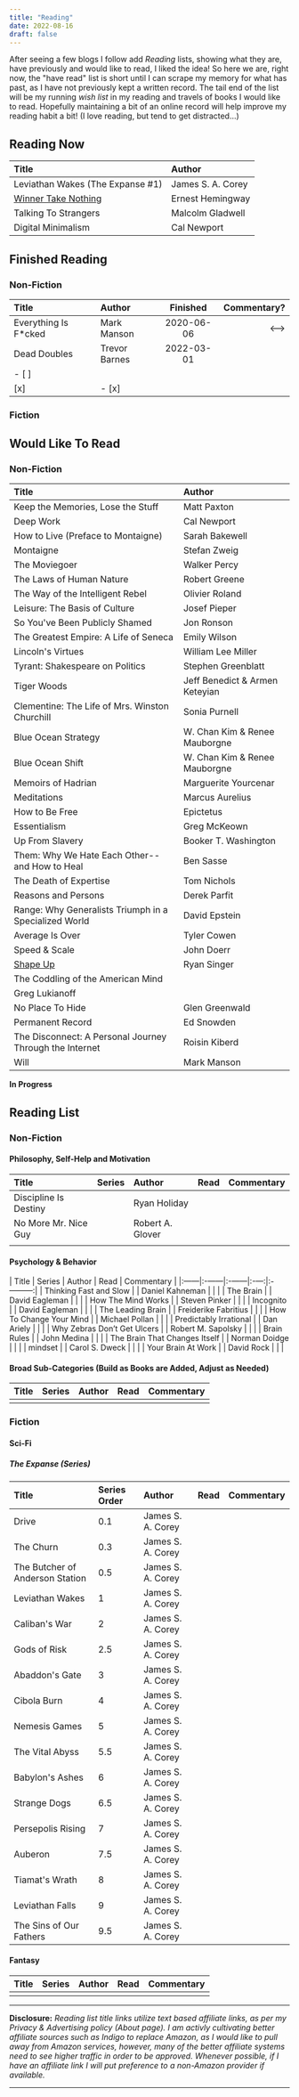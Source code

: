 ```yaml
---
title: "Reading"
date: 2022-08-16
draft: false
---
```


After seeing a few blogs I follow add *Reading* lists, showing what they are, have previously and would like to read, I liked the idea!
So here we are, right now, the "have read" list is short until I can scrape my memory for what has past, as I have not previously kept a written record.
The tail end of the list will be my running *wish list* in my reading and travels of books I would like to read. Hopefully maintaining a bit of an online
record will help improve my reading habit a bit! (I love reading, but tend to get distracted...)

## Reading Now

| Title | Author |
|:------|:-------|
| Leviathan Wakes (The Expanse #1) | James S. A. Corey |
| [Winner Take Nothing](https://amzn.to/2Y9A0pX) | Ernest Hemingway |
| Talking To Strangers | Malcolm Gladwell |
| Digital Minimalism | Cal Newport |

## Finished Reading

### Non-Fiction

| Title | Author | Finished | Commentary? |
|:------|:-------|:--------:|------------:|
| Everything Is F*cked | Mark Manson | 2020-06-06 | <--> |
| Dead Doubles | Trevor Barnes | 2022-03-01 | |
| - [ ] | | | |
| [x] | - [x] | | |


### Fiction


## Would Like To Read

### Non-Fiction

| Title | Author |
|:------|:-------|
| Keep the Memories, Lose the Stuff | Matt Paxton |
| Deep Work | Cal Newport |
| How to Live (Preface to Montaigne) | Sarah Bakewell |
| Montaigne | Stefan Zweig |
| The Moviegoer | Walker Percy |
| The Laws of Human Nature | Robert Greene |
| The Way of the Intelligent Rebel | Olivier Roland |
| Leisure: The Basis of Culture | Josef Pieper |
| So You've Been Publicly Shamed | Jon Ronson |
| The Greatest Empire: A Life of Seneca | Emily Wilson |
| Lincoln's Virtues | William Lee Miller |
| Tyrant: Shakespeare on Politics | Stephen Greenblatt |
| Tiger Woods | Jeff Benedict & Armen Keteyian |
| Clementine: The Life of Mrs. Winston Churchill | Sonia Purnell |
| Blue Ocean Strategy | W. Chan Kim & Renee Mauborgne |
| Blue Ocean Shift | W. Chan Kim & Renee Mauborgne |
| Memoirs of Hadrian | Marguerite Yourcenar |
| Meditations | Marcus Aurelius |
| How to Be Free | Epictetus |
| Essentialism | Greg McKeown |
| Up From Slavery | Booker T. Washington |
| Them: Why We Hate Each Other--and How to Heal | Ben Sasse |
| The Death of Expertise | Tom Nichols |
| Reasons and Persons | Derek Parfit |
| Range: Why Generalists Triumph in a Specialized World | David Epstein |
| Average Is Over | Tyler Cowen |
| Speed & Scale | John Doerr |
| [Shape Up](https://basecamp.com/shapeup) | Ryan Singer |
| The Coddling of the American Mind | 
Greg Lukianoff |
| No Place To Hide | Glen Greenwald |
| Permanent Record | Ed Snowden |
| The Disconnect: A Personal Journey Through the Internet | Roisin Kiberd |
| Will | Mark Manson |




**In Progress**

## Reading List

### Non-Fiction

#### Philosophy, Self-Help and Motivation

| Title | Series | Author | Read | Commentary | 
|:------|:-------|:-------|:----:|:----------:|
| Discipline Is Destiny  |   | Ryan Holiday  |   |   |
| No More Mr. Nice Guy  |   |  Robert A. Glover |   |   |
| | | | | |

#### Psychology & Behavior

| Title | Series | Author | Read | Commentary | 
|:——|:-——|:-——|:-—:|:-———:|
| Thinking Fast and Slow  |   | Daniel Kahneman  |   |   |
| The Brain  |   | David Eagleman  |   |   |
| How The Mind Works  |   | Steven Pinker  |   |   |
| Incognito  |   | David Eagleman  |   |   |
| The Leading Brain  |   | Freiderike Fabritius  |   |   |
| How To Change Your Mind  |   | Michael Pollan  |   |   |
| Predictably Irrational |   | Dan Ariely  |   |   |
| Why Zebras Don’t Get Ulcers |   | Robert M. Sapolsky  |   |   |
| Brain Rules  |   | John Medina  |   |   |
| The Brain That Changes Itself  |   | Norman Doidge  |   |   |
| mindset  |   |  Carol S. Dweck |   |   |
| Your Brain At Work  |   | David Rock  |   |   |


#### Broad Sub-Categories (Build as Books are Added, Adjust as Needed)

| Title | Series | Author | Read | Commentary | 
|:------|:-------|:-------|:----:|:----------:|
|   |   |   |   |   |

### Fiction

#### Sci-Fi

##### The Expanse (Series)

| Title | Series Order | Author | Read | Commentary | 
|:------|:-------|:-------|:----:|:----------:|
| Drive | 0.1 | James S. A. Corey   |   |   |
| The Churn | 0.3 | James S. A. Corey   |   |   |
| The Butcher of Anderson Station | 0.5 | James S. A. Corey   |   |   |
| Leviathan Wakes | 1 | James S. A. Corey   |   |   |
| Caliban's War | 2 | James S. A. Corey   |   |   |
| Gods of Risk | 2.5 | James S. A. Corey   |   |   |
| Abaddon's Gate | 3 | James S. A. Corey   |   |   |
| Cibola Burn | 4 | James S. A. Corey   |   |   |
| Nemesis Games | 5 | James S. A. Corey   |   |   |
| The Vital Abyss | 5.5 | James S. A. Corey   |   |   |
| Babylon's Ashes | 6 | James S. A. Corey   |   |   |
| Strange Dogs | 6.5 | James S. A. Corey   |   |   |
| Persepolis Rising | 7 | James S. A. Corey   |   |   |
| Auberon | 7.5 | James S. A. Corey   |   |   |
| Tiamat's Wrath | 8 | James S. A. Corey   |   |   |
| Leviathan Falls | 9 | James S. A. Corey   |   |   |
| The Sins of Our Fathers | 9.5 | James S. A. Corey   |   |   |

#### Fantasy

| Title | Series | Author | Read | Commentary | 
|:------|:-------|:-------|:----:|:----------:|
|   |   |   |   |   |

---

**Disclosure:** *Reading list title links utilize text based affiliate links, as per my Privacy & Advertising policy (About page). I am activly cultivating better affiliate sources such as Indigo to replace Amazon, as I would like to pull away
from Amazon services, however, many of the better affiliate systems need to see higher traffic in order to be approved. Whenever possible, if I have an affiliate link I will put preference to a non-Amazon provider if available.*

---
